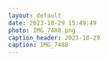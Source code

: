 ```yaml
---
layout: default
date: 2023-10-29 15:49:49
photo: IMG_7488.png
caption_header: 2023-10-29
caption: IMG_7488
---
```

